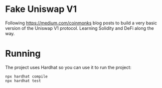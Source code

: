 # Fake Uniswap V1
Following https://medium.com/coinmonks blog posts to build a very basic version of the Uniswap V1 protocol. Learning Solidity and DeFi along the way. 

# Running
The project uses Hardhat so you can use it to run the project: 

```shell
npx hardhat compile
npx hardhat test
```
